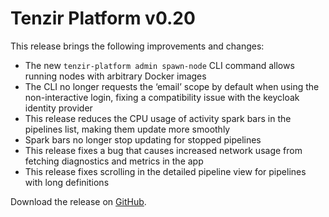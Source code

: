 # Tenzir Platform v0.20

This release brings the following improvements and changes:

* The new `tenzir-platform admin spawn-node` CLI command allows running nodes with arbitrary Docker images
* The CLI no longer requests the ‘email’ scope by default when using the non-interactive login, fixing a compatibility issue with the keycloak identity provider
* This release reduces the CPU usage of activity spark bars in the pipelines list, making them update more smoothly
* Spark bars no longer stop updating for stopped pipelines
* This release fixes a bug that causes increased network usage from fetching diagnostics and metrics in the app
* This release fixes scrolling in the detailed pipeline view for pipelines with long definitions

Download the release on [GitHub](https://github.com/tenzir/platform/releases/tag/v0.20.0).